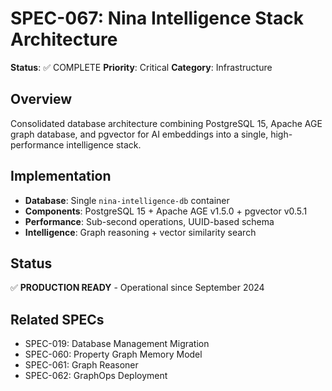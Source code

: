# SPEC-067: Nina Intelligence Stack Architecture

**Status**: ✅ COMPLETE
**Priority**: Critical
**Category**: Infrastructure

## Overview

Consolidated database architecture combining PostgreSQL 15, Apache AGE graph database, and pgvector for AI embeddings into a single, high-performance intelligence stack.

## Implementation

- **Database**: Single `nina-intelligence-db` container
- **Components**: PostgreSQL 15 + Apache AGE v1.5.0 + pgvector v0.5.1
- **Performance**: Sub-second operations, UUID-based schema
- **Intelligence**: Graph reasoning + vector similarity search

## Status

✅ **PRODUCTION READY** - Operational since September 2024

## Related SPECs

- SPEC-019: Database Management Migration
- SPEC-060: Property Graph Memory Model
- SPEC-061: Graph Reasoner
- SPEC-062: GraphOps Deployment
